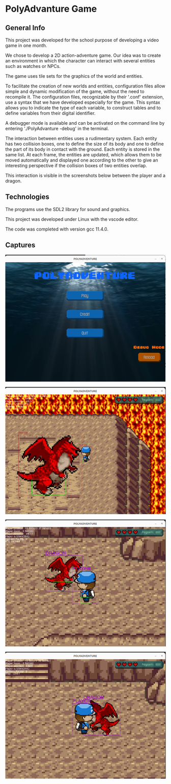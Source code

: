 # PolyAdvanture Game

## General Info

This project was developed for the school purpose of developing a video game in one month.

We chose to develop a 2D action-adventure game. Our idea was to create an environment in which the character can interact with several entities such as watches or NPCs.

The game uses tile sets for the graphics of the world and entities.

To facilitate the creation of new worlds and entities, configuration files allow simple and dynamic modification of the game, without the need to recompile it. The configuration files, recognizable by their '.conf' extension, use a syntax that we have developed especially for the game. This syntax allows you to indicate the type of each variable, to construct tables and to define variables from their digital identifier.

A debugger mode is available and can be activated on the command line by entering './PolyAdvanture -debug' in the terminal.

The interaction between entities uses a rudimentary system. Each entity has two collision boxes, one to define the size of its body and one to define the part of its body in contact with the ground. Each entity is stored in the same list. At each frame, the entities are updated, which allows them to be moved automatically and displayed one according to the other to give an interesting perspective if the collision boxes of two entities overlap.

This interaction is visible in the screenshots below between the player and a dragon.

## Technologies

The programs use the SDL2 library for sound and graphics.

This project was developed under Linux with the vscode editor.

The code was completed with version gcc 11.4.0.

## Captures

![screenshot](screenshots/screenshot1.png)

![screenshot](screenshots/screenshot2.png)

![screenshot](screenshots/screenshot3.png)

![screenshot](screenshots/screenshot4.png)
